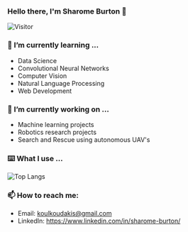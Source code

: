 

### Hello there, I'm Sharome Burton 👋
![Visitor](https://visitor-badge.laobi.icu/badge?page_id=koulkoudakis.koulkoudakis)
<br>
<!--
**koulkoudakis/koulkoudakis** is a ✨ _special_ ✨ repository because its `README.md` (this file) appears on your GitHub profile.

Here are some ideas to get you started:

- 🔭 I’m currently working on ...
- 🌱 I’m currently learning ...
- 👯 I’m looking to collaborate on ...
- 🤔 I’m looking for help with ...
- 💬 Ask me about ...
- 📫 How to reach me: ...
- 😄 Pronouns: ...
- ⚡ Fun fact: ...
-->

<h3>🌱 I’m currently learning ...</h3>

* Data Science
* Convolutional Neural Networks
* Computer Vision
* Natural Language Processing
* Web Development

<h3>🔭 I’m currently working on ... </h3>

* Machine learning projects
* Robotics research projects
* Search and Rescue using autonomous UAV's
  
<h3>⌨️ What I use ... </h3>

![Top Langs](https://github-readme-stats.vercel.app/api/top-langs/?username=koulkoudakis)


<h3>📫 How to reach me: </h3>

* Email: koulkoudakis@gmail.com
* LinkedIn: https://www.linkedin.com/in/sharome-burton/

